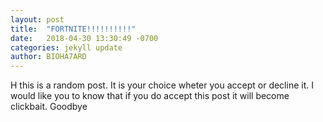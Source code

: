 ```yaml
---
layout: post
title:  "FORTNITE!!!!!!!!!!"
date:   2018-04-30 13:30:49 -0700
categories: jekyll update
author: BIOHA7ARD
---
```


H this is a random post. It is your choice wheter you accept or decline it.
I would like you to know that if you do accept this post it will become clickbait.
Goodbye
